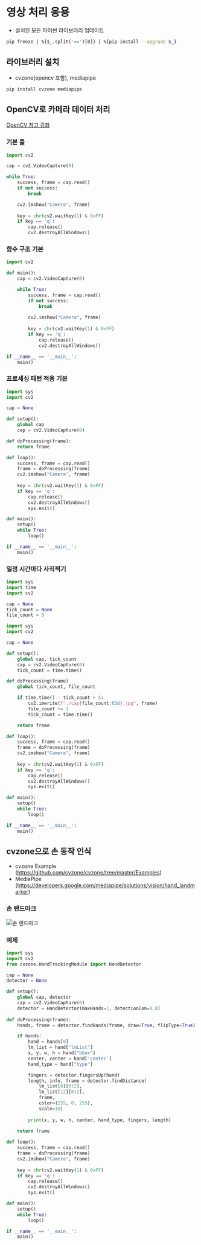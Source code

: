 # 영상 처리 응용
- 설치된 모든 파이썬 라이브러리 업데이트
```sh
pip freeze | %{$_.split('==')[0]} | %{pip install --upgrade $_}
```

## 라이브러리 설치
- cvzone(opencv 포함), mediapipe
```python
pip install cvzone mediapipe
```

## OpenCV로 카메라 데이터 처리 
[OpenCV 참고 강좌](https://opencv-python.readthedocs.io/en/latest/)

### 기본 틀
```python
import cv2

cap = cv2.VideoCapture(0)

while True:
    success, frame = cap.read()
    if not success:
        break

    cv2.imshow("Camera", frame)
    
    key = chr(cv2.waitKey(1) & 0xFF)
    if key == 'q':
        cap.release()
        cv2.destroyAllWindows()
```

### 함수 구조 기본
```python
import cv2

def main():
    cap = cv2.VideoCapture(0)

    while True:
        success, frame = cap.read()
        if not success:
            break
        
        cv2.imshow("Camera", frame)
        
        key = chr(cv2.waitKey(1) & 0xFF)
        if key == 'q':
            cap.release()
            cv2.destroyAllWindows()

if __name__ == '__main__':
    main()
```

### 프로세싱 패턴 적용 기본
```python
import sys
import cv2

cap = None

def setup():
    global cap
    cap = cv2.VideoCapture(0)

def doProcessing(frame):
    return frame

def loop():
    success, frame = cap.read()
    frame = doProcessing(frame)
    cv2.imshow("Camera", frame)
    
    key = chr(cv2.waitKey(1) & 0xFF)
    if key == 'q':
        cap.release()
        cv2.destroyAllWindows()
        sys.exit()

def main():
    setup()
    while True:
        loop()

if __name__ == '__main__':
    main()
```

### 일정 시간마다 사직찍기
```python
import sys
import time
import cv2

cap = None
tick_count = None
file_count = 0

import sys
import cv2

cap = None

def setup():
    global cap, tick_count
    cap = cv2.VideoCapture(0)
    tick_count = time.time()

def doProcessing(frame)
    global tick_count, file_count

    if time.time() - tick_count > 5:
        cv2.imwrite(f"./cap{file_count:03d}.jpg", frame)
        file_count += 1
        tick_count = time.time()

    return frame

def loop():
    success, frame = cap.read()
    frame = doProcessing(frame)
    cv2.imshow("Camera", frame)
    
    key = chr(cv2.waitKey(1) & 0xFF)
    if key == 'q':
        cap.release()
        cv2.destroyAllWindows()
        sys.exit()

def main():
    setup()
    while True:
        loop()

if __name__ == '__main__':
    main()
```

## cvzone으로 손 동작 인식
- cvzone Example (https://github.com/cvzone/cvzone/tree/master/Examples)
- MediaPipe (https://developers.google.com/mediapipe/solutions/vision/hand_landmarker)

### 손 랜드마크 
![손 랜드마크](https://developers.google.com/static/mediapipe/images/solutions/hand-landmarks.png)


### 예제
```python
import sys
import cv2
from cvzone.HandTrackingModule import HandDetector

cap = None
detector = None

def setup():
    global cap, detector
    cap = cv2.VideoCapture(0)
    detector = HandDetector(maxHands=1, detectionCon=0.8)
    
def doProcessing(frame):
    hands, frame = detector.findHands(frame, draw=True, flipType=True)

    if hands:
        hand = hands[0]
        lm_list = hand["lmList"]
        x, y, w, h = hand["bbox"]
        center, center = hand['center']
        hand_type = hand["type"]

        fingers = detector.fingersUp(hand)
        length, info, frame = detector.findDistance(
            lm_list[8][0:2], 
            lm_list[12][0:2], 
            frame, 
            color=(255, 0, 255),
            scale=10)
        
        print(x, y, w, h, center, hand_type, fingers, length)
        
    return frame

def loop():
    success, frame = cap.read()
    frame = doProcessing(frame)
    cv2.imshow("Camera", frame)
    
    key = chr(cv2.waitKey(1) & 0xFF)
    if key == 'q':
        cap.release()
        cv2.destroyAllWindows()
        sys.exit()

def main():
    setup()
    while True:
        loop()

if __name__ == '__main__':
    main()
```
